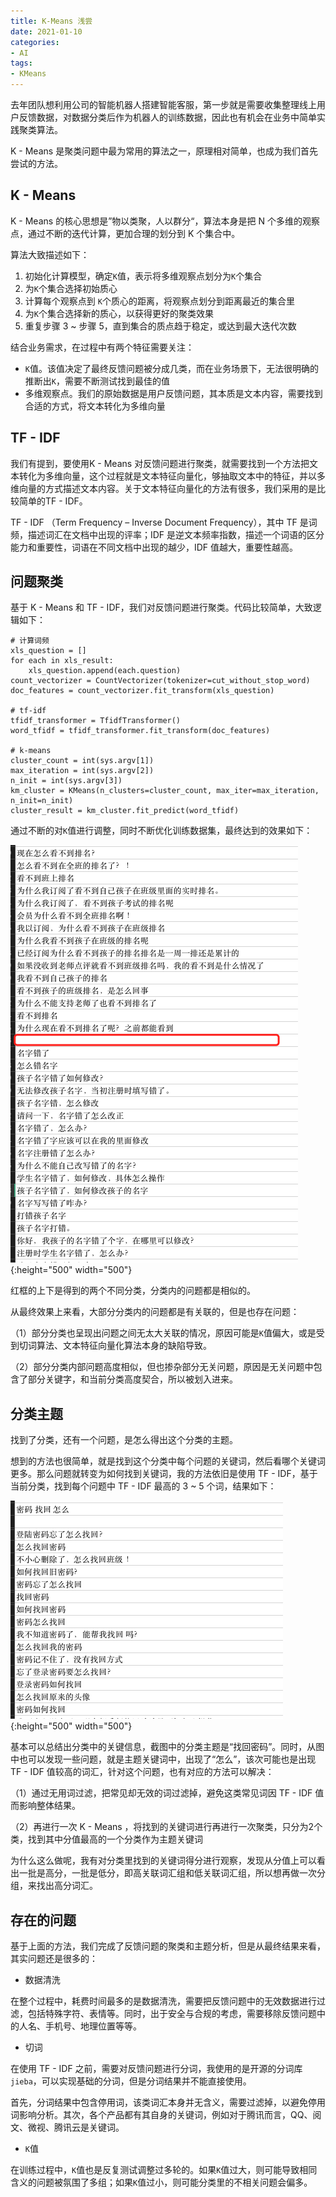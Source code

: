 ```yaml
---
title: K-Means 浅尝  
date: 2021-01-10  
categories:
- AI
tags:
- KMeans
---
```


去年团队想利用公司的智能机器人搭建智能客服，第一步就是需要收集整理线上用户反馈数据，对数据分类后作为机器人的训练数据，因此也有机会在业务中简单实践聚类算法。

K - Means 是聚类问题中最为常用的算法之一，原理相对简单，也成为我们首先尝试的方法。  

## K - Means

K - Means 的核心思想是”物以类聚，人以群分“，算法本身是把  N 个多维的观察点，通过不断的迭代计算，更加合理的划分到 K 个集合中。  

算法大致描述如下：  
1. 初始化计算模型，确定`K`值，表示将多维观察点划分为`K`个集合
2. 为`K`个集合选择初始质心
3. 计算每个观察点到 `K`个质心的距离，将观察点划分到距离最近的集合里
4. 为`K`个集合选择新的质心，以获得更好的聚类效果
5. 重复步骤 3 ~ 步骤 5，直到集合的质点趋于稳定，或达到最大迭代次数

结合业务需求，在过程中有两个特征需要关注：

* `K`值。该值决定了最终反馈问题被分成几类，而在业务场景下，无法很明确的推断出`K`，需要不断测试找到最佳的值
* 多维观察点。我们的原始数据是用户反馈问题，其本质是文本内容，需要找到合适的方式，将文本转化为多维向量

## TF - IDF

我们有提到，要使用K - Means 对反馈问题进行聚类，就需要找到一个方法把文本转化为多维向量，这个过程就是文本特征向量化，够抽取文本中的特征，并以多维向量的方式描述文本内容。关于文本特征向量化的方法有很多，我们采用的是比较简单的TF - IDF。  

TF - IDF （Term Frequency – Inverse Document Frequency），其中 TF 是词频，描述词汇在文档中出现的评率；IDF 是逆文本频率指数，描述一个词语的区分能力和重要性，词语在不同文档中出现的越少，IDF 值越大，重要性越高。  

## 问题聚类

基于 K - Means 和 TF - IDF，我们对反馈问题进行聚类。代码比较简单，大致逻辑如下：  

```
# 计算词频
xls_question = []
for each in xls_result:
    xls_question.append(each.question)
count_vectorizer = CountVectorizer(tokenizer=cut_without_stop_word)
doc_features = count_vectorizer.fit_transform(xls_question)

# tf-idf
tfidf_transformer = TfidfTransformer()
word_tfidf = tfidf_transformer.fit_transform(doc_features)

# k-means
cluster_count = int(sys.argv[1])
max_iteration = int(sys.argv[2])
n_init = int(sys.argv[3])
km_cluster = KMeans(n_clusters=cluster_count, max_iter=max_iteration, n_init=n_init)
cluster_result = km_cluster.fit_predict(word_tfidf)
```

通过不断的对`K`值进行调整，同时不断优化训练数据集，最终达到的效果如下：  

![](https://raw.githubusercontent.com/Taaang/blog/master/assets/images/post_imgs/kmeans/img_1.png){:height="500" width="500"}

红框的上下是得到的两个不同分类，分类内的问题都是相似的。

从最终效果上来看，大部分分类内的问题都是有关联的，但是也存在问题：

（1）部分分类也呈现出问题之间无太大关联的情况，原因可能是`K`值偏大，或是受到切词算法、文本特征向量化算法本身的缺陷导致。

（2）部分分类内部问题高度相似，但也掺杂部分无关问题，原因是无关问题中包含了部分关键字，和当前分类高度契合，所以被划入进来。

## 分类主题

找到了分类，还有一个问题，是怎么得出这个分类的主题。 
  
想到的方法也很简单，就是找到这个分类中每个问题的关键词，然后看哪个关键词更多。那么问题就转变为如何找到关键词，我的方法依旧是使用 TF - IDF，基于当前分类，找到每个问题中 TF - IDF 最高的 3 ~ 5 个词，结果如下：  

![](https://raw.githubusercontent.com/Taaang/blog/master/assets/images/post_imgs/kmeans/img_2.png){:height="500" width="500"}

基本可以总结出分类中的关键信息，截图中的分类主题是“找回密码”。同时，从图中也可以发现一些问题，就是主题关键词中，出现了“怎么”，该次可能也是出现 TF - IDF 值较高的词汇，针对这个问题，也有对应的方法可以解决：  

（1）通过无用词过滤，把常见却无效的词过滤掉，避免这类常见词因 TF - IDF 值而影响整体结果。

（2）再进行一次 K - Means ，将找到的关键词进行再进行一次聚类，只分为2个类，找到其中分值最高的一个分类作为主题关键词

为什么这么做呢，我有对分类里找到的关键词得分进行观察，发现从分值上可以看出一批是高分，一批是低分，即高关联词汇组和低关联词汇组，所以想再做一次分组，来找出高分词汇。

## 存在的问题

基于上面的方法，我们完成了反馈问题的聚类和主题分析，但是从最终结果来看，其实问题还是很多的：  

* 数据清洗 
  
在整个过程中，耗费时间最多的是数据清洗，需要把反馈问题中的无效数据进行过滤，包括特殊字符、表情等。同时，出于安全与合规的考虑，需要移除反馈问题中的人名、手机号、地理位置等等。


* 切词
  
在使用 TF - IDF 之前，需要对反馈问题进行分词，我使用的是开源的分词库`jieba`，可以实现基础的分词，但是分词结果并不能直接使用。  

首先，分词结果中包含停用词，该类词汇本身并无含义，需要过滤掉，以避免停用词影响分析。其次，各个产品都有其自身的关键词，例如对于腾讯而言，QQ、阅文、微视、腾讯云是关键词。


* `K`值
  
在训练过程中，`K`值也是反复测试调整过多轮的。如果`K`值过大，则可能导致相同含义的问题被氛围了多组；如果`K`值过小，则可能分类里的不相关问题会偏多。


